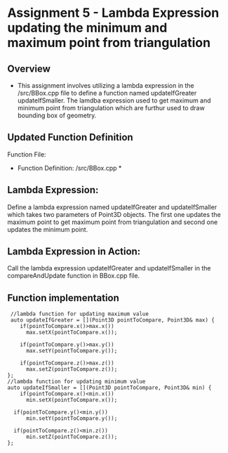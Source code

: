 ﻿# Assignment 5 - Lambda Expression updating the minimum and maximum point from triangulation #
## Overview ##
* This assignment involves utilizing a lambda expression in the /src/BBox.cpp file to define a function named updateIfGreater updateIfSmaller. The lamdba expression used to get maximum and minimum point from triangulation which are furthur used to draw bounding box of geometry.

## Updated Function Definition ##
Function File:
* Function Definition: /src/BBox.cpp *

## Lambda Expression: ##

Define a lambda expression named updateIfGreater and updateIfSmaller which takes two parameters of Point3D objects. The first one updates the maximum point to get maximum point from triangulation and second one updates the minimum point.

## Lambda Expression in Action: ##

Call the lambda expression updateIfGreater and updateIfSmaller in the compareAndUpdate function in BBox.cpp file.

## Function implementation ## 

     //lambda function for updating maximum value
     auto updateIfGreater = [](Point3D pointToCompare, Point3D& max) {
        if(pointToCompare.x()>max.x())
          max.setX(pointToCompare.x());
          
        if(pointToCompare.y()>max.y())
          max.setY(pointToCompare.y());

        if(pointToCompare.z()>max.z())
          max.setZ(pointToCompare.z());
    };
    //lambda function for updating minimum value
    auto updateIfSmaller = [](Point3D pointToCompare, Point3D& min) {
        if(pointToCompare.x()<min.x())
          min.setX(pointToCompare.x());

      if(pointToCompare.y()<min.y())
          min.setY(pointToCompare.y());

      if(pointToCompare.z()<min.z())
          min.setZ(pointToCompare.z());
    };

